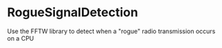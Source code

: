 RogueSignalDetection
====================

Use the FFTW library to detect when a "rogue" radio transmission occurs on a CPU
